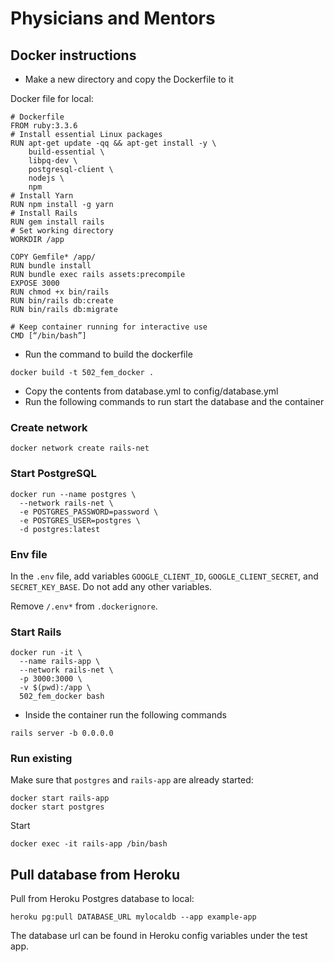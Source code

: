 # Physicians and Mentors

## Docker instructions
* Make a new directory and copy the Dockerfile to it

Docker file for local:

```
# Dockerfile
FROM ruby:3.3.6
# Install essential Linux packages
RUN apt-get update -qq && apt-get install -y \
    build-essential \
    libpq-dev \
    postgresql-client \
    nodejs \
    npm
# Install Yarn
RUN npm install -g yarn
# Install Rails
RUN gem install rails
# Set working directory
WORKDIR /app

COPY Gemfile* /app/
RUN bundle install
RUN bundle exec rails assets:precompile
EXPOSE 3000
RUN chmod +x bin/rails
RUN bin/rails db:create
RUN bin/rails db:migrate

# Keep container running for interactive use
CMD [“/bin/bash”]
```

* Run the command to build the dockerfile
```
docker build -t 502_fem_docker .
```

* Copy the contents from database.yml to config/database.yml
* Run the following commands to run start the database and the container

### Create network
```
docker network create rails-net
```

### Start PostgreSQL
```
docker run --name postgres \
  --network rails-net \
  -e POSTGRES_PASSWORD=password \
  -e POSTGRES_USER=postgres \
  -d postgres:latest
```

### Env file
In the `.env` file, add variables `GOOGLE_CLIENT_ID`, `GOOGLE_CLIENT_SECRET`, and `SECRET_KEY_BASE`.  Do not add any other variables.

Remove `/.env*` from `.dockerignore`.

### Start Rails
```
docker run -it \
  --name rails-app \
  --network rails-net \
  -p 3000:3000 \
  -v $(pwd):/app \
  502_fem_docker bash
```

* Inside the container run the following commands

```
rails server -b 0.0.0.0
```

### Run existing

Make sure that `postgres` and `rails-app` are already started:

```
docker start rails-app  
docker start postgres 
```

Start

```
docker exec -it rails-app /bin/bash 
```

## Pull database from Heroku

Pull from Heroku Postgres database to local:

```
heroku pg:pull DATABASE_URL mylocaldb --app example-app
```

The database url can be found in Heroku config variables under the test app.
